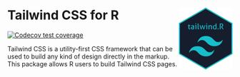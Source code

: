 
<!-- README.md is generated from README.Rmd. Please edit that file -->

# Tailwind CSS for R <img src='man/figures/logo.png' align="right" height="139" />

<!-- badges: start -->

[![Codecov test
coverage](https://codecov.io/gh/tjpalanca/tailwind.R/branch/master/graph/badge.svg)](https://codecov.io/gh/tjpalanca/tailwind.R?branch=master)
<!-- badges: end -->

Tailwind CSS is a utility-first CSS framework that can be used to build
any kind of design directly in the markup. This package allows R users
to build Tailwind CSS pages.
